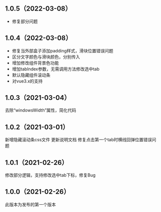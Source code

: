 ## 1.0.5（2022-03-08）
- 修复部分问题
## 1.0.4（2022-03-08）
- 修复当外部盒子添加padding样式，滑块位置错误问题
- 区分文字颜色与滑块颜色，分别传入
- 增加修改组件背景色功能
- 增加tabIndex参数，无需调用方法修改选中tab
- 默认隐藏组件滚动条
- 对vue3.x的支持
## 1.0.3（2021-03-04）
去除“windowsWidth”属性，简化代码
## 1.0.2（2021-03-01）
新增隐藏滚动条css文件
更新说明文档
修复点击第一个tab时横线回弹位置错误问题
## 1.0.1（2021-02-26）
修改部分逻辑，支持修改选中tab下标，修复Bug
## 1.0.0（2021-02-26）
此版本为发布的第一个版本